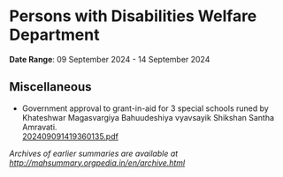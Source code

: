 # Persons with Disabilities Welfare Department

**Date Range**: 09 September 2024 - 14 September 2024


## Miscellaneous
- Government approval to grant-in-aid for 3 special schools runed by Khateshwar Magasvargiya Bahuudeshiya vyavsayik Shikshan Santha Amravati.\
  [202409091419360135.pdf](https://gr.maharashtra.gov.in/Site/Upload/Government%20Resolutions/English/202409091419360135.pdf)


*Archives of earlier summaries are available at http://mahsummary.orgpedia.in/en/archive.html*